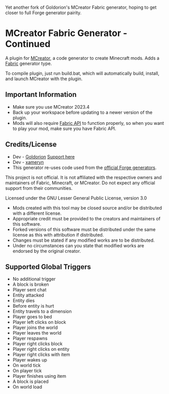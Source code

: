 Yet another fork of Goldorion's MCreator Fabric generator, hoping to get closer to full Forge generator pairity.

# MCreator Fabric Generator - Continued

A plugin for [MCreator](https://mcreator.net/), a code generator to create Minecraft mods. Adds a [Fabric](https://fabricmc.net/) generator type.

To compile plugin, just run build.bat, which will automatically build, install, and launch MCreator with the plugin.

## Important Information
- Make sure you use MCreator 2023.4
- Back up your workspace before updating to a newer version of the plugin.
- Mods will also require [Fabric API](https://www.curseforge.com/minecraft/mc-mods/fabric-api) to function properly, so when you want to play your mod, make sure you have Fabric API.

## Credits/License
- Dev - [Goldorion](https://github.com/Goldorion) [Support here](https://ko-fi.com/goldorion)
- Dev - [xameryn](https://github.com/xameryn)
- This generator re-uses code used from the [official Forge generators](https://github.com/MCreator/MCreator).

This project is not official. It is not affiliated with the respective owners and maintainers of Fabric, Minecraft, or MCreator. Do not expect any official support from their communities.

Licensed under the GNU Lesser General Public License, version 3.0  
- Mods created with this tool may be closed source and/or be distributed with a different license.
- Appropriate credit must be provided to the creators and maintainers of this software.
- Forked versions of this software must be distributed under the same license as this with attribution if distributed.
- Changes must be stated if any modified works are to be distributed.
- Under no circumstances can you state that modified works are endorsed by the original creator.

## Supported Global Triggers
- No additional trigger
- A block is broken
- Player sent chat
- Entity attacked
- Entity dies
- Before entity is hurt
- Entity travels to a dimension
- Player goes to bed
- Player left clicks on block
- Player joins the world
- Player leaves the world
- Player respawns
- Player right clicks block
- Player right clicks on entity
- Player right clicks with item
- Player wakes up
- On world tick
- On player tick
- Player finishes using item
- A block is placed
- On world load
